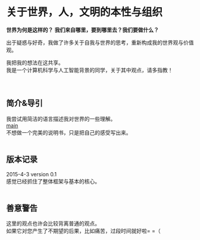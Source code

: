 关于世界，人，文明的本性与组织
========

__世界为何是这样的？__
__我们来自哪里，要到哪里去？我们要做什么？__  

出于疑惑与好奇，我做了许多关于自我与世界的思考，重新构成我的世界观与价值观。
  
我把我的想法在这共享。  
我是一个计算机科学与人工智能背景的同学，关于其中观点，请多指教！  
</br></br>

简介&导引
-------
我尝试用简洁的语言描述我对世界的一些理解。  
[main](main)  
不想做一个完美的说明书，只是把自己的感受写出来。
</br></br>  

版本记录
------------
2015-4-3 version 0.1  
感觉已经抓住了整体框架与基本的核心。
</br></br>  

善意警告
----------
这里的观点也许会比较背离普通的观点。  
如果它对您产生了不期望的后果，比如痛苦，过段时间就好啦= =（

